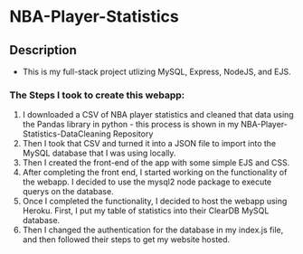 # NBA-Player-Statistics

## Description
* This is my full-stack project utlizing MySQL, Express, NodeJS, and EJS.
  
### The Steps I took to create this webapp: 
1. I downloaded a CSV of NBA player statistics and cleaned that data using the Pandas library in python - this process is shown in my NBA-Player-Statistics-DataCleaning Repository
2. Then I took that CSV and turned it into a JSON file to import into the MySQL database that I was using locally.
3. Then I created the front-end of the app with some simple EJS and CSS.
4. After completing the front end, I started working on the functionality of the webapp. I decided to use the mysql2 node package to execute querys on the database.
5. Once I completed the functionality, I decided to host the webapp using Heroku. First, I put my table of statistics into their ClearDB MySQL database.
6. Then I changed the authentication for the database in my index.js file, and then followed their steps to get my website hosted.
